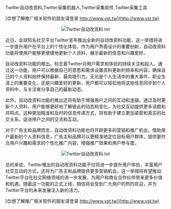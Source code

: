 Twitter自动改资料,Twitter采集机器人,Twitter采集软件,Twitter采集工具

[😍想了解推广相关软件的朋友请登录 http://www.vst.tw](http://www.vst.tw)

 <center><img src="https://vst.tw/MP4/tuiguang/png/0.png" alt="Twitter自动改资料.txt"></center>

近日，全球知名社交平台Twitter宣布推出全新的自动改资料功能，这一举措将进一步提升用户在平台上的个性化体验。作为用户界面设计的重要创新，自动改资料功能将使用户能够更便捷地更新个人资料，展示最新的信息和兴趣爱好。

自动改资料功能的推出，标志着Twitter对用户需求和体验的持续关注和投入。通过这一功能，用户可以根据自己的意愿和需求设置资料更新的频率和内容，确保自己的个人资料始终保持最新、最具吸引力。无论是个人生活中的重大事件、职业生涯上的重要变化，还是兴趣爱好的更新，用户都可以轻松地将这些信息同步到个人资料中，与关注者分享自己的最新动态。

此外，自动改资料功能的推出还将有助于增强用户之间的互动和连接。通过及时更新个人资料，用户能够更好地了解彼此的动态和变化，为社交互动提供更多话题和共鸣点。这种更加精准和及时的信息传递方式，将有助于建立更加紧密和真实的社交关系，促进用户之间的交流和互动。

对于广告主和品牌而言，自动改资料功能也将开辟更多的营销和推广机会。借助用户最新的个人资料信息，广告主和品牌可以更精准地定位目标用户群体，提供更符合用户兴趣和需求的个性化推广内容，增强推广效果和用户参与度。

 <center><img src="https://vst.tw/MP4/tuiguang/png/1.png" alt="Twitter自动改资料.txt"></center>

总的来说，Twitter推出的自动改资料功能不仅将进一步提升用户体验，丰富用户社交互动的方式，还将为广告主和品牌提供更多营销机会。这一举措将有望推动Twitter平台在社交网络领域的进一步发展，为用户和商业合作伙伴带来更多价值和机遇。随着这一功能的正式上线，相信将会受到广大用户的热烈欢迎，并为Twitter平台的未来发展注入新的活力。

[😍想了解推广相关软件的朋友请登录 http://www.vst.tw](http://www.vst.tw)



